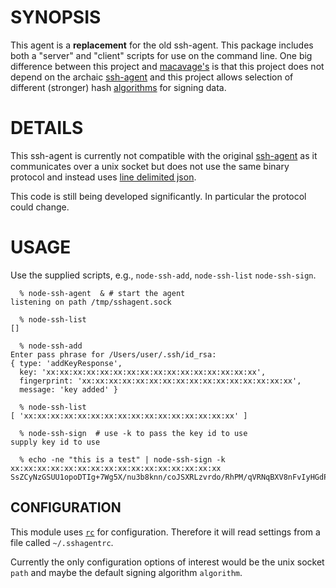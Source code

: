 # SYNOPSIS

This agent is a **replacement** for the old ssh-agent. This package includes
both a "server" and "client" scripts for use on the command line. One big
difference between this project and
[macavage's](https://github.com/mcavage/node-ssh-agent) is that this project
does not depend on the archaic
[ssh-agent](http://linux.die.net/man/1/ssh-agent) and this project allows
selection of different (stronger) hash [algorithms](lib/events/sign.js#L4) for
signing data.

# DETAILS

This ssh-agent is currently not compatible with the original
[ssh-agent](https://www.openssh.org) as it communicates over a unix socket but
does not use the same binary protocol and instead uses [line delimited
json](http://en.wikipedia.org/wiki/JSON_Streaming).

This code is still being developed significantly. In particular the protocol
could change.

# USAGE
Use the supplied scripts, e.g., `node-ssh-add`, `node-ssh-list` `node-ssh-sign`.

```
  % node-ssh-agent  & # start the agent
listening on path /tmp/sshagent.sock

  % node-ssh-list
[]

  % node-ssh-add
Enter pass phrase for /Users/user/.ssh/id_rsa:
{ type: 'addKeyResponse',
  key: 'xx:xx:xx:xx:xx:xx:xx:xx:xx:xx:xx:xx:xx:xx:xx:xx',
  fingerprint: 'xx:xx:xx:xx:xx:xx:xx:xx:xx:xx:xx:xx:xx:xx:xx:xx',
  message: 'key added' }

  % node-ssh-list
[ 'xx:xx:xx:xx:xx:xx:xx:xx:xx:xx:xx:xx:xx:xx:xx:xx' ]

  % node-ssh-sign  # use -k to pass the key id to use
supply key id to use

  % echo -ne "this is a test" | node-ssh-sign -k xx:xx:xx:xx:xx:xx:xx:xx:xx:xx:xx:xx:xx:xx:xx:xx
SsZCyNzGSUU1opoDTIg+7Wg5X/nu3b8knn/coJSXRLzvrdo/RhPM/qVRNqBXV8nFvIyHGdP4cGjqcNU8sps/9wl7Ej+It1rILzxNPqo/rHI0ZfbsNArOIqGG3fE54yap48zgUZkwgg3GqCckyFp55dOiB4s+aEQ5rzDnowe2w/0Kd6eGGC+1duHDQLbNF0drPoxYYmq0cHNFSORaEmigczKZzUkjA2dQ3z4HRzDo4qdjBcHRVblI9CfRqv+V+K2Jma66C972DJdrMPqjrb8iOaJzxrHZPQv+L7NOWkNqJM6bMY5ChQxn39vNaQ26RgD0DLuA9ebIFF4Hc8fF7O2JrA==

```

## CONFIGURATION

This module uses [`rc`](https://www.npmjs.com/package/rc) for configuration. Therefore it will
read settings from a file called `~/.sshagentrc`.

Currently the only configuration options of interest would be the unix socket
`path` and maybe the default signing algorithm `algorithm`.

